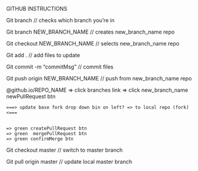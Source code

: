 GITHUB INSTRUCTIONS

Git branch // checks which branch you’re in

Git branch NEW_BRANCH_NAME // creates new_branch_name repo

Git checkout NEW_BRANCH_NAME // selects new_branch_name repo

Git add . // add files to update

Git commit -m “commitMsg” // commit files

Git push origin NEW_BRANCH_NAME // push from new_branch_name repo

@github.io/REPO_NAME
	=> click branches link
	=> click new_branch_name newPullRequest btn


	===> update base fork drop down bin on left? => to local repo (fork) <===


	=> green createPullRequest btn
	=> green  mergePullRequest btn
	=> green confirmMerge btn

Git checkout master // switch to master branch

Git pull origin master // update local master branch
